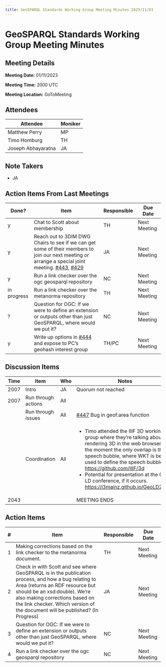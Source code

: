 ```yaml
---
title: GeoSPARQL Standards Working Group Meeting Minutes 2023/11/01
---
```

# GeoSPARQL Standards Working Group Meeting Minutes
## Meeting Details
**Meeting Date:** 01/11/2023

**Meeting Time:** 2000 UTC

**Meeting Location:** GoToMeeting  

## Attendees

| Attendee | Moniker |
| ---- | ---- |
| Matthew Perry | MP |
| Timo Homburg | TH |
| Joseph Abhayaratna | JA |

## Note Takers
- JA

## Action Items From Last Meetings

| Done? | Item | Responsible | Due Date |
| ---- | ---- | ---- | ---- |
| y | Chat to Scott about membership | TH | Next Meeting |
| y | Reach out to 3DIM DWG Chairs to see if we can get some of their members to join our next meeting or arrange a special joint meeting. [#443](https://github.com/opengeospatial/ogc-geosparql/pull/443), [#429](https://github.com/opengeospatial/ogc-geosparql/issues/429) | JA | Next Meeting |
| y | Run a link checker over the ogc geosparql repository | NC | Next Meeting |
in progress | Run a link checker over the metanorma repository | TH | Next Meeting |
| ? | Question for OGC: If we were to define an extension or outputs other than just GeoSPARQL, where would we put it? | NC | Next Meeting |
| y | Write up options in [#444](https://github.com/opengeospatial/ogc-geosparql/issues/444) and expose to PC’s geohash interest group | TH/PC | Next Meeting |

## Discussion Items

| Time | Item | Who | Notes |
| ---- | ---- | ---- | ---- |
| 2007 | Intro | JA | Quorum not reached |
| 2007 | Run through actions | All | |
| <br/> | Run through issues | All | [#447](https://github.com/opengeospatial/ogc-geosparql/issues/447) Bug in geof:area function |
| <br/> | Coordination | All | <ul><li>Timo attended the IIIF 3D working group where they’re talking about rendering 3D in the web browser. At the moment the only overlap is the speech bubble, where WKT is being used to define the speech bubble. https://github.com/IIIF/3d</li><li>Potential for presentation at the Geo-LD conference, if it occurs. https://i3mainz.github.io/GeoLD2022/</li></ul> |
| 2043 | | | MEETING ENDS |

## Action Items

| \# | Item | Responsible | Due Date |
| ---- | ---- | ---- | ---- |
| <span name="action_1">1</span> | Making corrections based on the link checker to the metanorma document. | TH | Next Meeting |
| <span name="action_2">2</span> | Check in with Scott and see where GeoSPARQL is in the publication process, and how a bug relating to Area (returns an RDF resource bu​​t should be an xsd:double). We’re also making corrections based on the link checker. Which version of the document will be published? (In Progress) | JA | Next Meeting |
| <span name="action_3">3</span> | Question for OGC: If we were to define an extension or outputs other than just GeoSPARQL, where would we put it? | NC | Next Meeting |
| <span name="action_4">4</span> | Run a link checker over the ogc geosparql repository | NC | Next Meeting |
